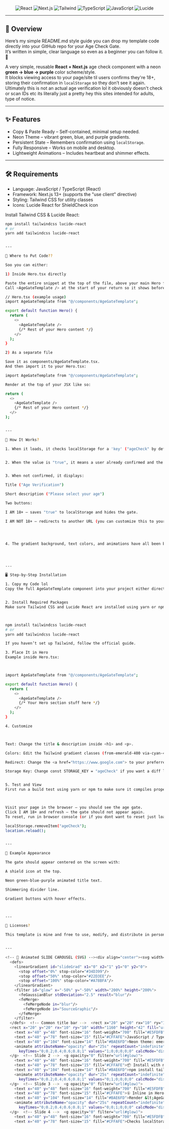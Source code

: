 <div align="center">

<!-- Animated SVG Title (blue neon shimmer) -->
<svg width="100%" height="110" viewBox="0 0 1200 110" xmlns="http://www.w3.org/2000/svg" role="img" aria-label="Age Gate Template (Green • Blue • Purple Theme)">
  <defs>
    <linearGradient id="grad">
      <stop offset="0%" stop-color="#60A5FA"/>
      <stop offset="50%" stop-color="#22D3EE"/>
      <stop offset="100%" stop-color="#A78BFA"/>
    </linearGradient>
    <linearGradient id="shine">
      <stop offset="0%" stop-color="#ffffff" stop-opacity="0"/>
      <stop offset="50%" stop-color="#ffffff" stop-opacity="0.85"/>
      <stop offset="100%" stop-color="#ffffff" stop-opacity="0"/>
    </linearGradient>
    <mask id="title-mask">
      <rect width="1200" height="110" fill="black"/>
      <text x="50%" y="72%" dominant-baseline="middle" text-anchor="middle"
            font-family="Orbitron, ui-sans-serif, system-ui" font-size="38" font-weight="800">
        Age Gate Template (Green • Blue • Purple Theme)
      </text>
    </mask>
  </defs>
  <rect width="1200" height="110" fill="url(#grad)" mask="url(#title-mask)"/>
  <rect width="260" height="110" fill="url(#shine)" mask="url(#title-mask)">
    <animate attributeName="x" from="-260" to="1200" dur="4s" repeatCount="indefinite" />
  </rect>
</svg>

<!-- Tech badges -->
<p>
  <img alt="React" src="https://img.shields.io/badge/React-20232a?logo=react&logoColor=61dafb&labelColor=20232a">
  <img alt="Next.js" src="https://img.shields.io/badge/Next.js-000000?logo=nextdotjs&logoColor=white">
  <img alt="Tailwind" src="https://img.shields.io/badge/Tailwind_CSS-0b1120?logo=tailwindcss&logoColor=38bdf8">
  <img alt="TypeScript" src="https://img.shields.io/badge/TypeScript-1f2937?logo=typescript&logoColor=3178c6">
  <img alt="JavaScript" src="https://img.shields.io/badge/JavaScript-1f2937?logo=javascript&logoColor=f7df1e">
  <img alt="Lucide" src="https://img.shields.io/badge/Lucide-0b1324?logo=lucide&logoColor=9b89ff">
</p>
</div>

---

## 📝 Overview
Here’s my simple README.md style guide you can drop my template code directly into your GitHub repo for your Age Check Gate.  
It’s written in simple, clear language so even as a beginner you can follow it. 🤗

A very simple, reusable **React + Next.js** age check component with a neon **green → blue → purple** color scheme/style.  
It blocks viewing access to your page/site til users confirms they're 18+, storing their confirmation in `localStorage` so they don’t see it again. Ultimately this is not an actual age verification lol it obviously doesn't check or scan IDs etc its literally just a pretty hey this sites intended for adults, type of notice.

---

## ✨ Features
- Copy & Paste Ready – Self-contained, minimal setup needed.  
- Neon Theme – vibrant green, blue, and purple gradients.  
- Persistent State – Remembers confirmation using `localStorage`.  
- Fully Responsive – Works on mobile and desktop.  
- Lightweight Animations – Includes heartbeat and shimmer effects.

---

## 🛠 Requirements
- Language: JavaScript / TypeScript (React)  
- Framework: Next.js 13+ (supports the "use client" directive)  
- Styling: Tailwind CSS for utility classes  
- Icons: Lucide React for ShieldCheck icon  

Install Tailwind CSS & Lucide React:
```bash
npm install tailwindcss lucide-react
# or
yarn add tailwindcss lucide-react


---

📂 Where to Put Code??

Soo you can either:

1) Inside Hero.tsx directly

Paste the entire snippet at the top of the file, above your main Hero function.
Call <AgeGateTemplate /> at the start of your return so it shows before any other content.

// Hero.tsx (example usage)
import AgeGateTemplate from "@/components/AgeGateTemplate";

export default function Hero() {
  return (
    <>
      <AgeGateTemplate />
      {/* Rest of your Hero content */}
    </>
  );
}

2) As a separate file

Save it as components/AgeGateTemplate.tsx.
And then import it to your Hero.tsx:

import AgeGateTemplate from "@/components/AgeGateTemplate";

Render at the top of your JSX like so:

return (
  <>
    <AgeGateTemplate />
    {/* Rest of your Hero content */}
  </>
);


---

📜 How It Works?

1. When it loads, it checks localStorage for a 'key' ("ageCheck" by default).


2. When the value is "true", it means a user already confirmed and the gate won’t be shown.


3. When not confirmed, it displays:

Title ("Age Verification")

Short description ("Please select your age")

Two buttons:

I AM 18+ – saves "true" to localStorage and hides the gate.

I AM NOT 18+ – redirects to another URL (you can customize this to your preference ofc).




4. The gradient background, text colors, and animations have all been built using Tailwind classes and very simple CSS animations.




---

🖥️ Step-by-Step Installation

1. Copy my Code lol
Copy the full AgeGateTemplate component into your project either directly into Hero.tsx or as its own separate component.


2. Install Required Packages
Make sure Tailwind CSS and Lucide React are installed using yarn or npm.



npm install tailwindcss lucide-react
# or
yarn add tailwindcss lucide-react

If you haven’t set up Tailwind, follow the official guide.

3. Place It in Hero
Example inside Hero.tsx:



import AgeGateTemplate from "@/components/AgeGateTemplate";

export default function Hero() {
  return (
    <>
      <AgeGateTemplate />
      {/* Your Hero section stuff here */}
    </>
  );
}

4. Customize



Text: Change the title & description inside <h1> and <p>.

Colors: Edit the Tailwind gradient classes (from-emerald-400 via-cyan-400 to-purple-500).

Redirect: Change the <a href="https://www.google.com"> to your preferred under-18 page.

Storage Key: Change const STORAGE_KEY = "ageCheck" if you want a diff localStorage key.


5. Test and View
First run a build test using yarn or npm to make sure it compiles properly without error, saves inconvenience and steps to deploy successfully without build errors. Always test in your local environments, run something like yarn build etc before deployment.



Visit your page in the browser — you should see the age gate.
Click I AM 18+ and refresh — the gate should not appear again.
To reset, run in browser console (or if you dont want to reset just load site in mew incognito tab to test the other buttons redirect):

localStorage.removeItem("ageCheck"); 
location.reload();


---

🎨 Example Appearance

The gate should appear centered on the screen with:

A shield icon at the top.

Neon green-blue-purple animated title text.

Shimmering divider line.

Gradient buttons with hover effects.



---

📄 Licenses?

This template is mine and free to use, modify, and distribute in personal or commercial projects. No credit or anything necessary (but always appreciated!)


---

<!-- 🔁 Animated SLIDE CAROUSEL (SVG) --><div align="center"><svg width="100%" height="160" viewBox="0 0 1200 160" xmlns="http://www.w3.org/2000/svg" role="img" aria-label="Slide Carousel">
  <defs>
    <linearGradient id="slideGrad" x1="0" x2="1" y1="0" y2="0">
      <stop offset="0%" stop-color="#34D399"/>
      <stop offset="50%" stop-color="#22D3EE"/>
      <stop offset="100%" stop-color="#A78BFA"/>
    </linearGradient>
    <filter id="glow" x="-50%" y="-50%" width="200%" height="200%">
      <feGaussianBlur stdDeviation="2.5" result="blur"/>
      <feMerge>
        <feMergeNode in="blur"/>
        <feMergeNode in="SourceGraphic"/>
      </feMerge>
    </filter>
  </defs>  <!-- Common title bar -->  <rect x="20" y="20" rx="10" ry="10" width="1160" height="120" fill="#0b1324" stroke="url(#slideGrad)" stroke-width="2"/>
  <rect x="20" y="20" rx="10" ry="10" width="1160" height="42" fill="url(#slideGrad)" opacity="0.12"/>  <!-- KEY TIMES: 0, 0.2, 0.4, 0.6, 0.8, 1 over 25s (5s per slide) -->  <!-- Slide 1 -->  <g opacity="0" filter="url(#glow)">
    <text x="40" y="48" font-size="16" font-weight="700" fill="#E5FDFB">Slide 1 — Languages & Tools</text>
    <text x="40" y="78" font-size="15" fill="#CFFAFE">JavaScript / TypeScript (React) · Next.js 13+ · Tailwind CSS · Lucide React</text>
    <text x="40" y="104" font-size="14" fill="#BAE6FD">Neon theme: emerald → cyan → purple</text>
    <animate attributeName="opacity" dur="25s" repeatCount="indefinite"
      keyTimes="0;0.2;0.4;0.6;0.8;1" values="1;0;0;0;0;0" calcMode="discrete"/>
  </g>  <!-- Slide 2 -->  <g opacity="0" filter="url(#glow)">
    <text x="40" y="48" font-size="16" font-weight="700" fill="#E5FDFB">Slide 2 — Install Deps</text>
    <text x="40" y="78" font-size="15" fill="#CFFAFE">📦 Install with npm or yarn:</text>
    <text x="40" y="104" font-size="14" fill="#BAE6FD">npm install tailwindcss lucide-react  ·  yarn add tailwindcss lucide-react</text>
    <animate attributeName="opacity" dur="25s" repeatCount="indefinite"
      keyTimes="0;0.2;0.4;0.6;0.8;1" values="0;1;0;0;0;0" calcMode="discrete"/>
  </g>  <!-- Slide 3 -->  <g opacity="0" filter="url(#glow)">
    <text x="40" y="48" font-size="16" font-weight="700" fill="#E5FDFB">Slide 3 — Where to Put Code</text>
    <text x="40" y="78" font-size="15" fill="#CFFAFE">① Inline in Hero.tsx (top of file)  •  ② components/AgeGateTemplate.tsx and import into Hero</text>
    <text x="40" y="104" font-size="14" fill="#BAE6FD">Render &lt;AgeGateTemplate /&gt; at the top so it shows before other content</text>
    <animate attributeName="opacity" dur="25s" repeatCount="indefinite"
      keyTimes="0;0.2;0.4;0.6;0.8;1" values="0;0;1;0;0;0" calcMode="discrete"/>
  </g>  <!-- Slide 4 -->  <g opacity="0" filter="url(#glow)">
    <text x="40" y="48" font-size="16" font-weight="700" fill="#E5FDFB">Slide 4 — Usage</text>
    <text x="40" y="78" font-size="15" fill="#CFFAFE">Checks localStorage "ageCheck" on load; shows gate until user clicks ✅ I AM 18+</text>
